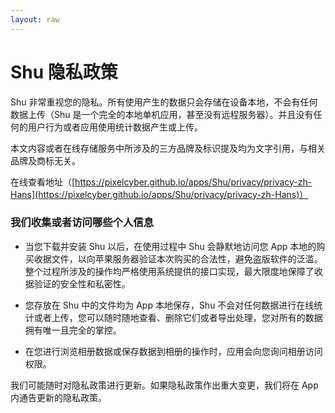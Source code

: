 ```yaml
---
layout: raw
---
```


# Shu 隐私政策

Shu 非常重视您的隐私。所有使用产生的数据只会存储在设备本地，不会有任何数据上传（Shu 是一个完全的本地单机应用，甚至没有远程服务器）。并且没有任何的用户行为或者应用使用统计数据产生或上传。


本文内容或者在线存储服务中所涉及的三方品牌及标识提及均为文字引用，与相关品牌及商标无关。

在线查看地址（[https://pixelcyber.github.io/apps/Shu/privacy/privacy-zh-Hans](https://pixelcyber.github.io/apps/Shu/privacy/privacy-zh-Hans)）


### 我们收集或者访问哪些个人信息

- 当您下载并安装 Shu 以后，在使用过程中 Shu 会静默地访问您 App 本地的购买收据文件，以向苹果服务器验证本次购买的合法性，避免盗版软件的泛滥。整个过程所涉及的操作均严格使用系统提供的接口实现，最大限度地保障了收据验证的安全性和私密性。

- 您存放在 Shu 中的文件均为 App 本地保存，Shu 不会对任何数据进行在线统计或者上传，您可以随时随地查看、删除它们或者导出处理，您对所有的数据拥有唯一且完全的掌控。

- 在您进行浏览相册数据或保存数据到相册的操作时，应用会向您询问相册访问权限。


我们可能随时对隐私政策进行更新。如果隐私政策作出重大变更，我们将在 App 内通告更新的隐私政策。
